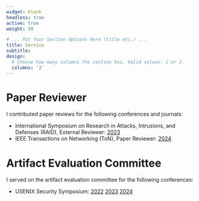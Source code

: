```yaml
---
widget: blank
headless: true
active: true
weight: 50

# ... Put Your Section Options Here (title etc.) ...
title: Service
subtitle:
design:
  # Choose how many columns the section has. Valid values: 1 or 2.
  columns: '2'
---
```


# Paper Reviewer
I contributed paper reviews for the following conferences and journals:
- International Symposium on Research in Attacks, Intrusions, and Defenses (RAID), External Reviewer: [2023](https://dl.acm.org/doi/proceedings/10.1145/3607199)
- IEEE Transactions on Networking (ToN), Paper Reviewer: [2024](https://www.webofscience.com/wos/author/record/KHT-9058-2024)


# Artifact Evaluation Committee
I served on the artifact evaluation committee for the following conferences:
- USENIX Security Symposium: [2022](https://www.usenix.org/conference/usenixsecurity22/call-for-artifacts) [2023](https://www.usenix.org/conference/usenixsecurity23/call-for-artifacts) [2024](https://www.usenix.org/conference/usenixsecurity24/call-for-artifacts)
